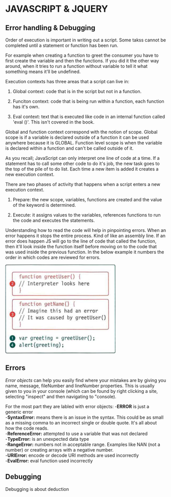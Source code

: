 # JAVASCRIPT & JQUERY #
## Error handling & Debugging ##

Order of execution is important in writing out a script. Some takss cannot be completed until a statement or function has been run. 

For example when creating a function to greet the consumer you have to first create the variable and then the functions. If you did it the other way around, when it tries to run a function without variable to tell it what something means it'll be undefined.

Execution contexts has three areas that a script can live in: 

1) Global context: code that is in the script but not in a function.

2) Funciton context: code that is being run within a function, each function has it's own. 

3) Eval context: text that is executed like code in an internal function called 'eval ()'. This isn't covered in the book. 

Global and function context correspond with the notion of scope. Global scope is if a variable is declared outside of a function it can be used anywhere because it is GLOBAL. Function level scope is when the variable is declared within a function and can't be called outside of it. 

As you recall; JavaScript can only interpret one line of code at a time. If a statement has to call some other code to do it's job, the new task goes to the top of the pile of to do list. Each time a new item is added it creates a new execution context. 

There are two phases of activity that happens when a script enters a new execution context. 

1. Prepare: the new scope, variables, functions are created and the value of the keyword is determined. 

2. Execute: it assigns values to the variables, references functions to run the code and executes the statements. 

Understanding how to read the code will help in pinpointing errors. When an error happens it stops the entire process. Kind of like an assembly line. If an error does happen JS will go to the line of code that called the function, then it'll look inside the function itself before moving on to the code that was used inside the previous function. In the below example it numbers the order in which codes are reviewed for errors. 

![errors](IMG/errors.PNG)
<br>

## Errors ##

*Error objects* can help you easily find where your mistakes are by giving you name, message, fileNumber and lineNumber properties. This is usually given to you in your console (which can be found by right clicking a site, selecting "inspect" and then navigating to "console).

For the most part they are labled with error objects: 
    -**ERROR** is just a generic error<br>
    -**SyntaxError:** means there is an issue in the syntax. This could be as small as a missing comma to an incorrect single or double quote. It's all about how the code reads.<br>
    -**ReferenceError:** attempted to use a variable that was not declared<br>
    -**TypeError:** is an unexpected data type <br>
    -**RangeError:** numbers not in acceptable range. Examples like NAN (not a number) or creating arrays with a negative number.<br>
    -**URIError:** encode or decode URI methods are used incorrectly<br>
    -**EvalError:** eval function used incorrectly

## Debugging ##

Debugging is about deduction

